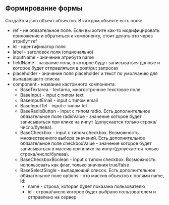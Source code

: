 ## Формирование формы

Создаётся json объект объектов. В каждом объекте есть поля:
- ref - не обязательное поле. Если вы хотите как-то модифицировать приложение и обратиться к компоненту, стоит делать это через атрибут ref
- id - идентификатор поля
- label - заголовок поля (опционально)
- inputName - значение атрибута name
- fieldName - название поля, в которое будут записываться данные и которое будет отправляться в post/put запросах
- placeholder - значение поля placeholder и текст по умолчанию для выпадающего списка
- component - название кастомного компонента:
  - BaseTextarea - textarea, многострочное текстовое поле
  - BaseInput - input с типом text
  - BaseInputEmail - input с типом email
  - BaseInputTel - input с типом tel
  - BaseRadioButton - input с типом radio. Есть дополнительное обязательное поле radioValue - значение которое будет записываться при клике на инпут (допускается только строка/число/булева).
  - BaseCheckbox - input с типом checkbox. Возможность множественного выбора значений. Есть дополнительное обязательное поле checkboxValue - значение которое будет записываться в массив при клике на инпут(допускается только строка/число/булева).
  - BaseCheckboxBoolean - input с типом checkbox. Возможность использовать как флаг, только значения true/false
  - BaseSelectSingle - выпадающий список. Есть дополнительное обязательное поле options - это массив объектов с полями name, id:
    - name - строка, которая будет показана пользователю
    - id - строка/число которое будет выбрано пользователем и отправлено на сервер